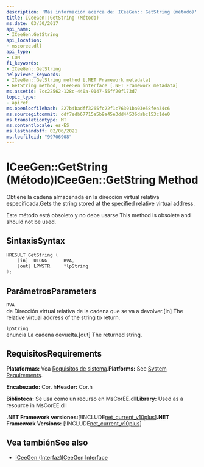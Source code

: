 ```yaml
---
description: 'Más información acerca de: ICeeGen:: GetString (método)'
title: ICeeGen::GetString (Método)
ms.date: 03/30/2017
api_name:
- ICeeGen.GetString
api_location:
- mscoree.dll
api_type:
- COM
f1_keywords:
- ICeeGen::GetString
helpviewer_keywords:
- ICeeGen::GetString method [.NET Framework metadata]
- GetString method, ICeeGen interface [.NET Framework metadata]
ms.assetid: 7cc22562-128c-440a-9147-55ff20f173d7
topic_type:
- apiref
ms.openlocfilehash: 227b4badff3265fc22f1c76301ba03e58fea34c6
ms.sourcegitcommit: ddf7edb67715a5b9a45e3dd44536dabc153c1de0
ms.translationtype: MT
ms.contentlocale: es-ES
ms.lasthandoff: 02/06/2021
ms.locfileid: "99706908"
---
```

# <a name="iceegengetstring-method"></a><span data-ttu-id="6629a-103">ICeeGen::GetString (Método)</span><span class="sxs-lookup"><span data-stu-id="6629a-103">ICeeGen::GetString Method</span></span>

<span data-ttu-id="6629a-104">Obtiene la cadena almacenada en la dirección virtual relativa especificada.</span><span class="sxs-lookup"><span data-stu-id="6629a-104">Gets the string stored at the specified relative virtual address.</span></span>  
  
 <span data-ttu-id="6629a-105">Este método está obsoleto y no debe usarse.</span><span class="sxs-lookup"><span data-stu-id="6629a-105">This method is obsolete and should not be used.</span></span>  
  
## <a name="syntax"></a><span data-ttu-id="6629a-106">Sintaxis</span><span class="sxs-lookup"><span data-stu-id="6629a-106">Syntax</span></span>  
  
```cpp  
HRESULT GetString (  
    [in]  ULONG      RVA,
    [out] LPWSTR     *lpString  
);  
```  
  
## <a name="parameters"></a><span data-ttu-id="6629a-107">Parámetros</span><span class="sxs-lookup"><span data-stu-id="6629a-107">Parameters</span></span>  

 `RVA`  
 <span data-ttu-id="6629a-108">de Dirección virtual relativa de la cadena que se va a devolver.</span><span class="sxs-lookup"><span data-stu-id="6629a-108">[in] The relative virtual address of the string to return.</span></span>  
  
 `lpString`  
 <span data-ttu-id="6629a-109">enuncia La cadena devuelta.</span><span class="sxs-lookup"><span data-stu-id="6629a-109">[out] The returned string.</span></span>  
  
## <a name="requirements"></a><span data-ttu-id="6629a-110">Requisitos</span><span class="sxs-lookup"><span data-stu-id="6629a-110">Requirements</span></span>  

 <span data-ttu-id="6629a-111">**Plataformas:** Vea [Requisitos de sistema](../../get-started/system-requirements.md).</span><span class="sxs-lookup"><span data-stu-id="6629a-111">**Platforms:** See [System Requirements](../../get-started/system-requirements.md).</span></span>  
  
 <span data-ttu-id="6629a-112">**Encabezado:** Cor. h</span><span class="sxs-lookup"><span data-stu-id="6629a-112">**Header:** Cor.h</span></span>  
  
 <span data-ttu-id="6629a-113">**Biblioteca:** Se usa como un recurso en MsCorEE.dll</span><span class="sxs-lookup"><span data-stu-id="6629a-113">**Library:** Used as a resource in MsCorEE.dll</span></span>  
  
 <span data-ttu-id="6629a-114">**.NET Framework versiones:**[!INCLUDE[net_current_v10plus](../../../../includes/net-current-v10plus-md.md)]</span><span class="sxs-lookup"><span data-stu-id="6629a-114">**.NET Framework Versions:** [!INCLUDE[net_current_v10plus](../../../../includes/net-current-v10plus-md.md)]</span></span>  
  
## <a name="see-also"></a><span data-ttu-id="6629a-115">Vea también</span><span class="sxs-lookup"><span data-stu-id="6629a-115">See also</span></span>

- [<span data-ttu-id="6629a-116">ICeeGen (Interfaz)</span><span class="sxs-lookup"><span data-stu-id="6629a-116">ICeeGen Interface</span></span>](iceegen-interface.md)
